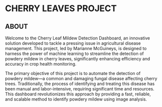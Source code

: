 # CHERRY LEAVES PROJECT

## ABOUT
Welcome to the Cherry Leaf Mildew Detection Dashboard, an innovative solution developed to tackle a pressing issue in agricultural disease management. This project, led by Marianne McGuineys, is designed to harness the power of machine learning to streamline the detection of powdery mildew in cherry leaves, significantly enhancing efficiency and accuracy in crop health monitoring.

The primary objective of this project is to automate the detection of powdery mildew—a common and damaging fungal disease affecting cherry trees. Traditionally, the process of identifying and treating this disease has been manual and labor-intensive, requiring significant time and resources. This dashboard revolutionizes this approach by providing a fast, reliable, and scalable method to identify powdery mildew using image analysis.

